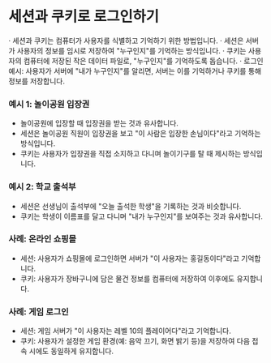 <h1>세션과 쿠키로 로그인하기</h1>

· 세션과 쿠키는 컴퓨터가 사용자를 식별하고 기억하기 위한 방법입니다.
· 세션은 서버가 사용자의 정보를 임시로 저장하여 "누구인지"를 기억하는 방식입니다.
· 쿠키는 사용자의 컴퓨터에 저장된 작은 데이터 파일로, "누구인지"를 기억하도록 돕습니다.
· 로그인 예시: 사용자가 서버에 "내가 누구인지"를 알리면, 서버는 이를 기억하거나 쿠키를 통해 정보를 저장합니다.

### 예시 1: 놀이공원 입장권

- 놀이공원에 입장할 때 입장권을 받는 것과 유사합니다.
- 세션은 놀이공원 직원이 입장권을 보고 "이 사람은 입장한 손님이다"라고 기억하는 방식입니다.
- 쿠키는 사용자가 입장권을 직접 소지하고 다니며 놀이기구를 탈 때 제시하는 방식입니다.

### 예시 2: 학교 출석부

- 세션은 선생님이 출석부에 "오늘 출석한 학생"을 기록하는 것과 비슷합니다.
- 쿠키는 학생이 이름표를 달고 다니며 "내가 누구인지"를 보여주는 것과 유사합니다.

### 사례: 온라인 쇼핑몰

- 세션: 사용자가 쇼핑몰에 로그인하면 서버가 "이 사용자는 홍길동이다"라고 기억합니다.
- 쿠키: 사용자가 장바구니에 담은 물건 정보를 컴퓨터에 저장하여 이후에도 유지합니다.

### 사례: 게임 로그인

- 세션: 게임 서버가 "이 사용자는 레벨 10의 플레이어다"라고 기억합니다.
- 쿠키: 사용자가 설정한 게임 환경(예: 음악 끄기, 화면 밝기 등)을 저장하여 다음 접속 시에도 동일하게 유지합니다.
